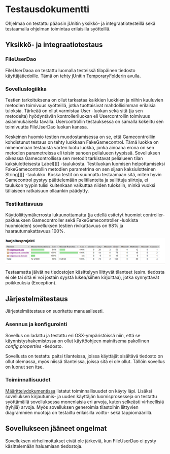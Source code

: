 # Testausdokumentti

Ohjelmaa on testattu pääosin jUnitin yksikkö- ja integraatiotesteillä sekä testaamalla ohjelman toimintaa erilaisilla syötteillä.

## Yksikkö- ja integraatiotestaus

### FileUserDao

FileUserDaoa on testattu luomalla testeissä tilapäinen tiedosto käyttäjätiedoille. Tämä on tehty jUnitin [TemporaryFolderin](https://junit.org/junit4/javadoc/4.12/org/junit/rules/TemporaryFolder.html) avulla.

### Sovelluslogiikka

Testien tarkoituksena on ollut tarkastaa kaikkien luokkien ja niihin kuuluvien metodien toimivuus syötteillä, jotka tuottaisivat mahdollisimman erilaisia tuloksia. Tärkeää on ollut varmistaa User -luokan sekä sitä (ja sen metodeita) hyödyntävän kontrolleriluokan eli Usercontrollin toimivuus asianmukaisella tavalla. Usercontrollin testauksessa on samalla kokeiltu sen toimivuutta FileUserDao luokan kanssa.

Keskeinen huomio testien muodostamisessa on se, että Gamecontrolliin kohdistunut testaus on tehty luokkaan FakeGamecontrol. Tämä luokka on nimenomaan testausta varten luotu luokka, jonka ainoana erona on sen metodien parametreissa eli toisin sanoen pelialueen tyypissä. Sovelluksen oikeassa Gamecontrollissa sen metodit tarkistavat pelialueen tilan kaksiulotteisesta Label[][] -taulukosta. Testiluokan luomisen helpottamiseksi FakeGamecontrollin metodien parametrina on sen sijaan kaksiulotteinen String[][] -taulukko. Koska testit on suunnattu testaamaan sitä, miten hyvin Gamecontrol pystyy päättelemään pelitilanteita ja sallittuja siirtoja, ei taulukon tyypin tulisi kuitenkaan vaikuttaa niiden tuloksiin, minkä vuoksi tällaiseen ratkaisuun ollaankin päädytty.

### Testikattavuus

Käyttöliittymäkerrosta lukuunottamatta (ja edellä esitetyt huomiot controller-pakkauksen Gamecontroller sekä FakeGamecontroller -luokista huomioiden) sovelluksen testien rivikattavuus on 98% ja haarautumakattavuus 100%.

![](https://github.com/pprepu/NeljanSuora/blob/master/dokumentaatio/kuvat/testikattavuus.PNG)

Testaamatta jäivät ne tiedostojen käsittelyyn liittyvät tilanteet (esim. tiedosta ei ole tai sitä ei voi jostain syystä lukea/siihen kirjoittaa), jotka synnyttävät poikkeuksia (Exception).


## Järjestelmätestaus

Järjestelmätestaus on suoritettu manuaalisesti.

### Asennus ja konfigurointi

Sovellus on ladattu ja testattu eri OSX-ympäristöissä niin, että se käynnistyshakemistossa on ollut käyttöohjeen mainitsema pakollinen *config.properties* -tiedosto.

Sovellusta on testattu paitsi tilanteissa, joissa käyttäjät sisältävä tiedosto on ollut olemassa, myös niissä tilanteissa, joissa sitä ei ole ollut. Tällöin sovellus on luonut sen itse.

### Toiminnallisuudet

[Määrittelydokumentissa](https://github.com/pprepu/NeljanSuora/edit/master/dokumentaatio/vaatimusmaarittely.md) listatut toiminnallisuudet on käyty läpi. Lisäksi sovelluksen kirjautumis- ja uuden käyttäjän luomisprosesseja on testattu syöttämällä sovelluksessa monenlaisia eri arvoja, kuten selkeästi virheellisiä (tyhjiä) arvoja. Myös sovelluksen generoimia tilastoihin liittyvien diagrammien muotoja on testailtu erilaisilla voitto- sekä tappiomäärillä.

## Sovellukseen jääneet ongelmat

Sovelluksen virheilmoitukset eivät ole järkeviä, kun FileUserDao ei pysty käsittelemään haluamiaan tiedostoja.
